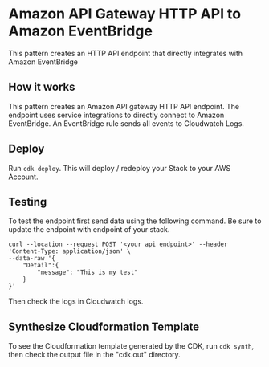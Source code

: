 # Amazon API Gateway HTTP API to Amazon EventBridge

This pattern creates an HTTP API endpoint that directly integrates with Amazon EventBridge

## How it works

This pattern creates an Amazon API gateway HTTP API endpoint. The endpoint uses service integrations to directly connect to Amazon EventBridge. An EventBridge rule sends all events to Cloudwatch Logs.

## Deploy

Run `cdk deploy`. This will deploy / redeploy your Stack to your AWS Account.

## Testing

To test the endpoint first send data using the following command. Be sure to update the endpoint with endpoint of your stack.

```
curl --location --request POST '<your api endpoint>' --header 'Content-Type: application/json' \
--data-raw '{
    "Detail":{
        "message": "This is my test"
    }
}'
```

Then check the logs in Cloudwatch logs.

## Synthesize Cloudformation Template
To see the Cloudformation template generated by the CDK, run `cdk synth`, then check the output file in the "cdk.out" directory.
